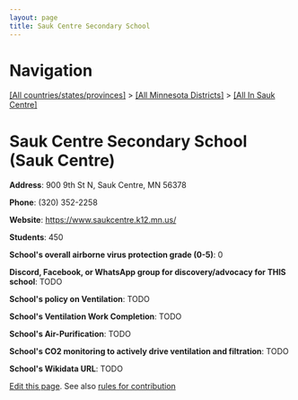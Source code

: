 ```yaml
---
layout: page
title: Sauk Centre Secondary School
---
```

# Navigation

[[All countries/states/provinces]](../../..) > [[All Minnesota Districts]](../..) > [[All In Sauk Centre]](..)

# Sauk Centre Secondary School (Sauk Centre)

**Address**: 900 9th St N, Sauk Centre, MN 56378

**Phone**: (320) 352-2258

**Website**: <https://www.saukcentre.k12.mn.us/>

**Students**: 450

**School's overall airborne virus protection grade (0-5)**: 0

**Discord, Facebook, or WhatsApp group for discovery/advocacy for THIS school**: TODO

**School's policy on Ventilation**: TODO

**School's Ventilation Work Completion**: TODO

**School's Air-Purification**: TODO

**School's CO2 monitoring to actively drive ventilation and filtration**: TODO

**School's Wikidata URL**: TODO


[Edit this page](https://github.com/ventilate-schools/MN/edit/main/./Sauk_Centre/Sauk_Centre_Secondary_School.md). See also [rules for contribution](../../../contribution-rules/)
